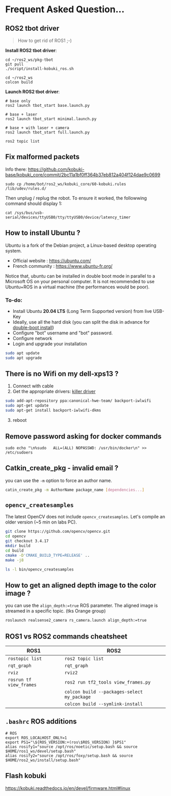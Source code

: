 # Frequent Asked Question...

## ROS2 tbot driver

> How to get rid of ROS1 ;-)

__Install ROS2 tbot driver__:

```
cd ~/ros2_ws/pkg-tbot
git pull
./script/install-kobuki_ros.sh

cd ~/ros2_ws
colcon build
```

__Launch ROS2 tbot driver__:

```
# base only
ros2 launch tbot_start base.launch.py

# base + laser
ros2 launch tbot_start minimal.launch.py

# base + with laser + camera
ros2 launch tbot_start full.launch.py

ros2 topic list
```

## Fix malformed packets

Info there: https://github.com/kobuki-base/kobuki_core/commit/2bc11a1bf0ff364b37eb812a404f124dae9c0699

```
sudo cp /home/bot/ros2_ws/kobuki_core/60-kobuki.rules /lib/udev/rules.d/
```

Then unplug / replug the robot.
To ensure it worked, the followwing command should display 1:

```
cat /sys/bus/usb-serial/devices/ttyUSB0/tty/ttyUSB0/device/latency_timer
```

## How to install Ubuntu ?

Ubuntu is a fork of the Debian project, a Linux-based desktop operating system.

  - Official website : <https://ubuntu.com/>
  - French community : <https://www.ubuntu-fr.org/>

Notice that, ubuntu can be installed in double boot mode in parallel to a Microsoft OS on your personal computer.
It is not recommended to use Ubuntu+ROS in a virtual machine (the performances would be  poor).

### To-do:
  - Install Ubuntu **20.04 LTS** (Long Term Supported version) from live USB-Key
  - Ideally, use all the hard disk (you can split the disk in advance for [double-boot install](https://help.ubuntu.com/community/WindowsDualBoot))
  - Configure "bot" username and "bot" password.
  - Configure network
  - Login and upgrade your installation

```bash
sudo apt update
sudo apt upgrade
```

## There is no Wifi on my dell-xps13 ?

1. Connect with cable
2. Get the appropriate drivers: [killer driver](https://support.killernetworking.com/knowledge-base/killer-ax1650-in-debian-ubuntu-16-04/)

```bash
sudo add-apt-repository ppa:canonical-hwe-team/ backport-iwlwifi
sudo apt-get update
sudo apt-get install backport-iwlwifi-dkms
```

3. reboot

## Remove password asking for docker commands

```
sudo echo "\n%sudo   ALL=(ALL) NOPASSWD: /usr/bin/docker\n" >> /etc/sudoers
```

## Catkin_create_pkg - invalid email ?

you can use the `-m` option to force an author name.

```bash
catin_create_pkg -m AuthorName package_name [dependencies...]
```

## `opencv_createsamples`

The latest OpenCV does not include  `opencv_createsamples`.
Let's compile an older version (~5 min on labs PC).

```bash
git clone https://github.com/opencv/opencv.git
cd opencv
git checkout 3.4.17
mkdir build
cd build
cmake -D'CMAKE_BUILD_TYPE=RELEASE' ..
make -j8

ls -l bin/opencv_createsamples
```

## How to get an aligned depth image to the color image ?

 you can use the `align_depth:=true` ROS parameter. The aligned image is streamed in a specific topic. (tks Orange group)

```bash
roslaunch realsense2_camera rs_camera.launch align_depth:=true
```

## ROS1 vs ROS2 commands cheatsheet

|ROS1   | ROS2   |
|---|---|
| `rostopic list`  | `ros2 topic list`  |
| `rqt_graph`  | `rqt_graph`  |
| `rviz`  | `rviz2`  |
| `rosrun tf view_frames` | `ros2 run tf2_tools view_frames.py` |
| | `colcon build --packages-select my_package` |
| | `colcon build --symlink-install` |

## `.bashrc` ROS additions

```consoleell
# ROS
export ROS_LOCALHOST_ONLY=1
export PS1="\${ROS_VERSION:+(ros\$ROS_VERSION) }$PS1"
alias rosify1="source /opt/ros/noetic/setup.bash && source $HOME/ros1_ws/devel/setup.bash"
alias rosify2="source /opt/ros/foxy/setup.bash && source $HOME/ros2_ws/install/setup.bash"
```

## Flash kobuki 

https://kobuki.readthedocs.io/en/devel/firmware.html#linux

